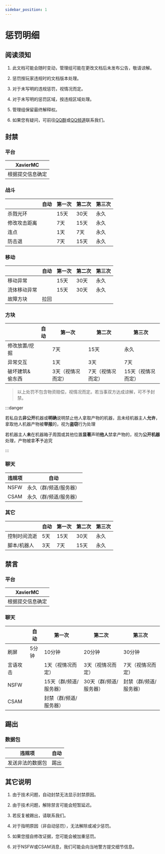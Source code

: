 ```yaml
---
sidebar_position: 1
---
```


# 惩罚明细

## 阅读须知

1. 此文档可能会随时变动，管理组可能在更改文档后未发布公告，敬请谅解。

2. 惩罚按玩家违规时的文档版本处理。

3. 对于未写明的违规惩罚，视情况而定。

4. 对于未写明的惩罚区域，按违规区域处理。

5. 管理组保留最终解释权。

6. 如果您有疑问，可前往[QQ群](https://qm.qq.com/cgi-bin/qm/qr?group_code=436392446)或[QQ频道](https://pd.qq.com/s/4pbctumt)联系我们。

## 封禁

### 平台

|XavierMC|
|-|
|根据提交信息确定|

### 战斗

||自动|第一次|第二次|第三次|
|-|-|-|-|-|
|杀戮光环||15天|30天|永久|
|修改攻击距离||7天|15天|永久|
|连点||1天|7天|永久|
|防击退||7天|15天|永久|

### 移动

||自动|第一次|第二次|第三次|
|-|-|-|-|-|
|移动异常||15天|30天|永久|
|流体移动异常||15天|30天|永久|
|故障方块|拉回||||

### 方块

||自动|第一次|第二次|第三次|
|-|-|-|-|-|
|修改放置/挖掘||7天|15天|永久|
|异常交互||1天|3天|7天|
|破坏建筑&偷东西||3天（视情况而定）|7天（视情况而定）|15天（视情况而定）|

> 以上处罚不包含物资赔偿，视情况而定。若当事双方达成谅解，可不予封禁。

:::danger

若私自去**非公开**机器或**明确**说明禁止他人拿取产物的机器，且未经机器主人**允许**，拿取他人机器产物被**举报**的，视为**盗窃**行为处理

若机器主人**未**在机器箱子周围或其他位置**显著**声明**他人**禁拿产物的，视为**公开机器**处理，产物被拿**不**予追究

:::

### 聊天

|违规项|自动|
|-|-|
|NSFW|永久（群/频道/服务器）|
|CSAM|永久（群/频道/服务器）|

### 其它

||自动|第一次|第二次|第三次|
|-|-|-|-|-|
|控制时间流逝|5天|15天|30天|永久|
|脚本/机器人|3天|7天|15天|永久|

## 禁言

### 平台

|XavierMC|
|-|
|根据提交信息确定|

### 聊天

||自动|第一次|第二次|第三次|
|-|-|-|-|-|
|刷屏|5分钟|10分钟|20分钟|30分钟|
|言语攻击||1天（视情况而定）|3天（视情况而定）|7天（视情况而定）|
|NSFW||15天（群/频道/服务器）|30天（群/频道/服务器）|封禁（群/频道/服务器）|
|CSAM||封禁（群/频道/服务器）|||

## 踢出

### 数据包

|违规项|自动|
|-|-|
|发送非法的数据包|踢出|

## 其它说明

1. 由于技术问题，自动封禁无法显示封禁原因。

2. 由于技术问题，解除禁言可能会短暂延迟。

3. 若反复被踢出，请联系我们。

4. 对于指明原因（非自动惩罚），无法解除或减少惩罚。

5. 如果您擅自修改证据，您可能会被加重惩罚。

6. 对于NSFW或CSAM消息，我们可能会向当地警方提交细节信息。
